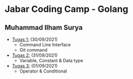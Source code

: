 # Jabar Coding Camp - Golang

## Muhammad Ilham Surya

- [Tugas 1:](./tugas_1) (30/09/2021)
  - Command Line Interface
  - Git command
- [Tugas 2:](./tugas_2) (31/09/2021)
  - Variable, Constant & Data type
- [Tugas 3:](./tugas_3) (01/09/2021)
  - Operator & Conditional
